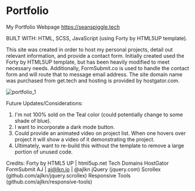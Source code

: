 # Portfolio

My Portfolio Webpage
https://seanspiggle.tech

BUILT WITH: HTML, SCSS, JavaScript (using Forty by HTML5UP template).

This site was created in order to host my personal projects, detail out relevant information, and provide a contact form. 
Initially created used the Forty by HTML5UP template, but has been heavily modified to meet necessary needs. 
Additionally, FormSubmit.co is used to handle the contact form and will route that to message email address.
The site domain name was purchased from get.tech and hosting is provided by hostgator.com. 

![portfolio_1](https://user-images.githubusercontent.com/110023169/203011742-25c0d2f7-67c2-4abe-9149-777495b46a13.jpg)


Future Updates/Considerations: 
1. I'm not 100% sold on the Teal color (could potentially change to some shade of blue).
2. I want to incorporate a dark mode button.
3. Could provide an animated video on project list. When one hovers over project it will show a video of it demonstrating the project. 
4. Ultimately, want to re-build this without the template to remove a large portion of unused code. 

Credits:
        Forty by HTML5 UP | html5up.net
        Tech Domains
        HostGator 
        FormSubmit 
        AJ | aj@lkn.io | @ajlkn
    	jQuery (jquery.com)
    	Scrollex (github.com/ajlkn/jquery.scrollex)
    	Responsive Tools (github.com/ajlkn/responsive-tools)
